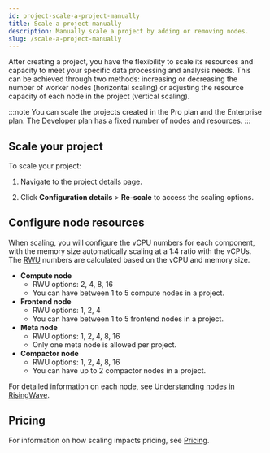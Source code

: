 ```yaml
---
id: project-scale-a-project-manually
title: Scale a project manually
description: Manually scale a project by adding or removing nodes.
slug: /scale-a-project-manually
---
```


After creating a project, you have the flexibility to scale its resources and capacity to meet your specific data processing and analysis needs. This can be achieved through two methods: increasing or decreasing the number of worker nodes (horizontal scaling) or adjusting the resource capacity of each node in the project (vertical scaling).

:::note
You can scale the projects created in the Pro plan and the Enterprise plan. The Developer plan has a fixed number of nodes and resources.
:::

## Scale your project

To scale your project:

1. Navigate to the project details page.

2. Click **Configuration details** > **Re-scale** to access the scaling options.

## Configure node resources

When scaling, you will configure the vCPU numbers for each component, with the memory size automatically scaling at a 1:4 ratio with the vCPUs. The [RWU](/billing-pricing.md#risingwave-unit-rwu) numbers are calculated based on the vCPU and memory size.

- **Compute node**
    - RWU options: 2, 4, 8, 16
    - You can have between 1 to 5 compute nodes in a project.
- **Frontend node**
    - RWU options: 1, 2, 4
    - You can have between 1 to 5 frontend nodes in a project.
- **Meta node**
    - RWU options: 1, 2, 4, 8, 16
    - Only one meta node is allowed per project.
- **Compactor node**
    - RWU options: 1, 2, 4, 8, 16
    - You can have up to 2 compactor nodes in a project.

For detailed information on each node, see [Understanding nodes in RisingWave](/project-choose-a-project-plan.md#understanding-nodes-in-risingwave).

## Pricing

For information on how scaling impacts pricing, see [Pricing](/billing-pricing.md).